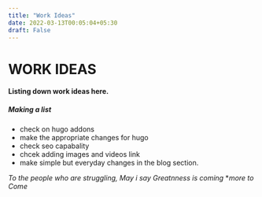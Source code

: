 ```yaml
---
title: "Work Ideas"
date: 2022-03-13T00:05:04+05:30
draft: False
---
```


# WORK IDEAS

#### Listing down work ideas here.

##### Making a list 

* check on hugo addons
* make the appropriate changes for hugo 
* check seo capabality 
* chcek adding images and videos link
* make simple but everyday changes in the blog section.

*To the people who are struggling, May i say Greatnness is coming*
**more to Come*
